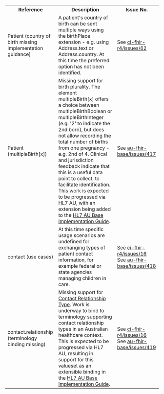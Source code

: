 <table class="list" width="100%">
<tbody>
  <tr>
    <th>Reference</th>
    <th>Description</th> 
    <th>Issue No.</th>
  </tr>
  <tr>
    <td>Patient (country of birth missing implementation guidance)</td>
    <td>A patient's country of birth can be sent multiple ways using the birthPlace extension - e.g. using Address.text or Address.country. At this time the preferred option has not been identified.</td>
    <td>See <a href="https://github.com/AuDigitalHealth/ci-fhir-r4/issues/62">ci-fhir-r4/issues/62</a></td>
  </tr>
  <tr>
    <td>Patient (multipleBirth[x])</td>
    <td>Missing support for birth plurality. The element multipleBirth[x] offers a choice between multipleBirthBoolean or multipleBirthInteger (e.g. '2' to indicate the 2nd born), but does not allow recording the total number of births from one pregnancy - e.g. 2nd of 4. Clinical and jurisdiction feedback indicate that this is a useful data point to collect, to facilitate identification. This work is expected to be progressed via HL7 AU, with an extension being added to the <a href="http://build.fhir.org/ig/hl7au/au-fhir-base/index.html">HL7 AU Base Implementation Guide</a>.</td>
    <td>See <a href="https://github.com/hl7au/au-fhir-base/issues/417">au-fhir-base/issues/417</a></td>
  </tr>
  <tr>
    <td>contact (use cases)</td>
    <td>At this time specific usage scenarios are undefined for exchanging types of patient contact information, for example federal or state agencies managing children in care.</td>
    <td>See <a href="https://github.com/AuDigitalHealth/ci-fhir-r4/issues/16">ci-fhir-r4/issues/16</a>  See <a href="https://github.com/hl7au/au-fhir-base/issues/418">au-fhir-base/issues/418</a></td>
  </tr>
  <tr>
    <td>contact.relationship (terminology binding missing)</td>
    <td>Missing support for <a href="https://healthterminologies.gov.au/fhir/ValueSet/contact-relationship-type-1">Contact Relationship Type</a>. Work is underway to bind to terminology supporting contact relationship types in an Australian healthcare context. This is expected to be progressed via HL7 AU, resulting in support for this valueset as an extensible binding in the <a href="http://build.fhir.org/ig/hl7au/au-fhir-base/index.html">HL7 AU Base Implementation Guide</a>.</td>
    <td>See <a href="https://github.com/AuDigitalHealth/ci-fhir-r4/issues/16">ci-fhir-r4/issues/16</a>  See <a href="https://github.com/hl7au/au-fhir-base/issues/419">au-fhir-base/issues/419</a></td>
  </tr>
</tbody>
</table>